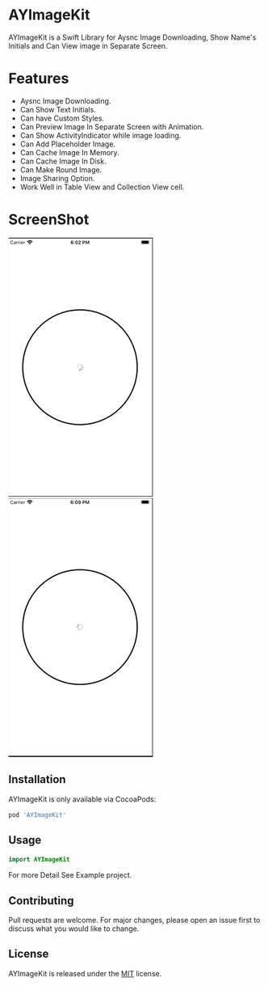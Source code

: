 # AYImageKit

AYImageKit is a Swift Library for Aysnc Image Downloading, Show Name's Initials and Can View image in Separate Screen.

# Features

* Aysnc Image Downloading.
* Can Show Text Initials.
* Can have Custom Styles.
* Can Preview Image In Separate Screen with Animation.
* Can Show ActivityIndicator while image loading.
* Can Add Placeholder Image.
* Can Cache Image In Memory.
* Can Cache Image In Disk.
* Can Make Round Image.
* Image Sharing Option.
* Work Well in Table View and Collection View cell.


# ScreenShot
![alt text](https://github.com/AdnanYousaf813/AYImageKit/blob/main/Sep-20-2021%2018-03-28.gif)
![alt text](https://github.com/AdnanYousaf813/AYImageKit/blob/main/Sep-20-2021%2018-10-15.gif)


## Installation
AYImageKit is only available via CocoaPods: 
```bash
pod 'AYImageKit'
```

## Usage

```swift
import AYImageKit

```

For more Detail See Example project.

## Contributing
Pull requests are welcome. For major changes, please open an issue first to discuss what you would like to change.

## License
AYImageKit is released under the [MIT](https://choosealicense.com/licenses/mit/) license.
